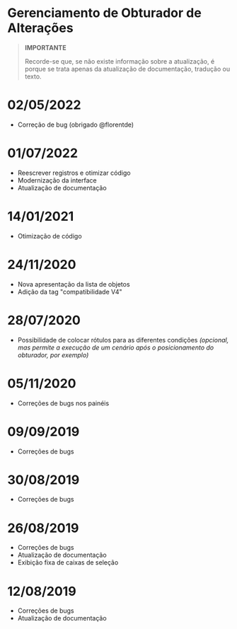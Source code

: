 # Gerenciamento de Obturador de Alterações

>**IMPORTANTE**
>
>Recorde-se que, se não existe informação sobre a atualização, é porque se trata apenas da atualização de documentação, tradução ou texto.

# 02/05/2022

- Correção de bug (obrigado @florentde)

# 01/07/2022

- Reescrever registros e otimizar código
- Modernização da interface
- Atualização de documentação

# 14/01/2021

- Otimização de código

# 24/11/2020

- Nova apresentação da lista de objetos
- Adição da tag "compatibilidade V4"

# 28/07/2020

- Possibilidade de colocar rótulos para as diferentes condições *(opcional, mas permite a execução de um cenário após o posicionamento do obturador, por exemplo)*

# 05/11/2020

- Correções de bugs nos painéis

# 09/09/2019

- Correções de bugs

# 30/08/2019

- Correções de bugs

# 26/08/2019

- Correções de bugs
- Atualização de documentação
- Exibição fixa de caixas de seleção

# 12/08/2019

- Correções de bugs
- Atualização de documentação

